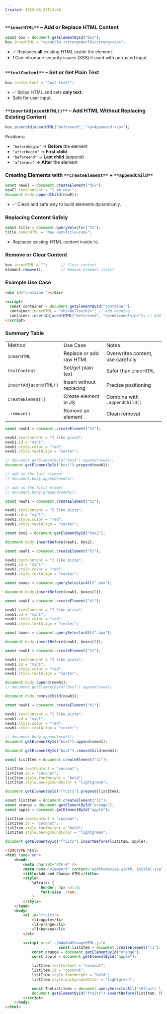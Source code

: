 ```yaml
---
Created: 2025-06-24T13:46
---
```

### `**innerHTML**` **– Add or Replace HTML Content**

```JavaScript
const box = document.getElementById("box");
box.innerHTML = "<p>Hello <strong>World</strong></p>";
```

- ✅ Replaces **all** existing HTML inside the element.
- ❗ Can introduce security issues (XSS) if used with untrusted input.

  

  

### `**textContent**` **– Set or Get Plain Text**

```JavaScript
box.textContent = "Just text!";
```

- ✅ Strips HTML and sets **only text**.
- Safe for user input.

  

### `**insertAdjacentHTML()**` **– Add HTML Without Replacing Existing Content**

```JavaScript
box.insertAdjacentHTML("beforeend", "<p>Appended!</p>");
```

Positions:

- `"beforebegin"` → **Before** the element
- `"afterbegin"` → **First child**
- `"beforeend"` → **Last child** (append)
- `"afterend"` → **After** the element

  

### **Creating Elements with** `**createElement**` **+** `**appendChild**`

```JavaScript
const newEl = document.createElement("div");
newEl.textContent = "I am new!";
document.body.appendChild(newEl);
```

- ✅ Clean and safe way to build elements dynamically.

  

### **Replacing Content Safely**

```JavaScript
const title = document.querySelector("h1");
title.innerHTML = "New <em>Title</em>";
```

- Replaces existing HTML content inside `h1`.

  

### **Remove or Clear Content**

```JavaScript
box.innerHTML = "";      // Clear content
element.remove();        // Remove element itself
```

  

### **Example Use Case**

```HTML
<div id="container"></div>

<script>
  const container = document.getElementById("container");
  container.innerHTML = "<h2>Hello</h2>"; // Add heading
  container.insertAdjacentHTML("beforeend", "<p>Welcome!</p>"); // Add paragraph
</script>
```

  

### Summary Table

|   |   |   |
|---|---|---|
|Method|Use Case|Notes|
|`innerHTML`|Replace or add raw HTML|Overwrites content, use carefully|
|`textContent`|Set/get plain text|Safer than `innerHTML`|
|`insertAdjacentHTML()`|Insert without replacing|Precise positioning|
|`createElement()`|Create element in JS|Combine with `.appendChild()`|
|`.remove()`|Remove an element|Clean removal|

  

```JavaScript
const newh1 = document.createElement("h1");

newh1.textContent = "I like pizza";
newh1.id = "myh1";
newh1.style.color = "red";
newh1.style.textAlign = "center";

// document.getElementById("box1").append(newh1);
document.getElementById("box1").prepend(newh1);

// add as the last element
// document.body.append(newh1);

// add as the first elemet
// document.body.prepend(newh1);
```

  

```JavaScript
const newh1 = document.createElement("h1");

newh1.textContent = "I like pizza";
newh1.id = "myh1";
newh1.style.color = "red";
newh1.style.textAlign = "center";

const box2 = document.getElementById("box2");

document.body.insertBefore(newh1, box2);
```

  

```JavaScript
const newh1 = document.createElement("h1");

newh1.textContent = "I like pizza";
newh1.id = "myh1";
newh1.style.color = "red";
newh1.style.textAlign = "center";

const boxes = document.querySelectorAll(".box");

document.body.insertBefore(newh1, boxes[2]);
```

  

```JavaScript
const newh1 = document.createElement("h1");

newh1.textContent = "I like pizza";
newh1.id = "myh1";
newh1.style.color = "red";
newh1.style.textAlign = "center";

const boxes = document.querySelectorAll(".box");

document.body.insertBefore(newh1, boxes[2]);
```

  

```JavaScript
const newh1 = document.createElement("h1");

newh1.textContent = "I like pizza";
newh1.id = "myh1";
newh1.style.color = "red";
newh1.style.textAlign = "center";

document.body.append(newh1);
// document.getElementById('box1').append(newh1)

document.body.removeChild(newh1);
```

  

```JavaScript
const newh1 = document.createElement("h1");

newh1.textContent = "I like pizza";
newh1.id = "myh1";
newh1.style.color = "red";
newh1.style.textAlign = "center";

// document.body.append(newh1);
document.getElementById("box1").append(newh1);

document.getElementById("box1").removeChild(newh1);
```

  

```JavaScript
const listItem = document.createElement("li");

listItem.textContent = "coconut";
listItem.id = "coconut";
listItem.style.fontWeight = "bold";
listItem.style.backgroundColor = "lightgreen";

document.getElementById("fruits").prepend(listItem);
```

  

```JavaScript
const listItem = document.createElement("li");
const orange = document.getElementById("orange");
const apple = document.getElementById("apple");

listItem.textContent = "coconut";
listItem.id = "coconut";
listItem.style.fontWeight = "bold";
listItem.style.backgroundColor = "lightgreen";

document.getElementById("fruits").insertBefore(listItem, apple);
```

  

```HTML
<!DOCTYPE html>
<html lang="en">
    <head>
        <meta charset="UTF-8" />
        <meta name="viewport" content="width=device-width, initial-scale=1.0" />
        <title>Add and Change HTML</title>
        <style>
            \#fruits {
                border: 3px solid;
                font-size: 2rem;
            }
        </style>
    </head>
    <body>
        <ol id="fruits">
            <li>apple</li>
            <li>orange</li>
            <li>banana</li>
        </ol>

        <script src="../AddAndChangeHTML.js">
                        const listItem = document.createElement("li");
            const orange = document.getElementById("orange");
            const apple = document.getElementById("apple");

            listItem.textContent = "coconut";
            listItem.id = "coconut";
            listItem.style.fontWeight = "bold";
            listItem.style.backgroundColor = "lightgreen";

            const TheListitems = document.querySelectorAll("\#fruits li");
            document.getElementById("fruits").insertBefore(listItem, TheListitems[2]);
        </script>
    </body>
</html>
```
